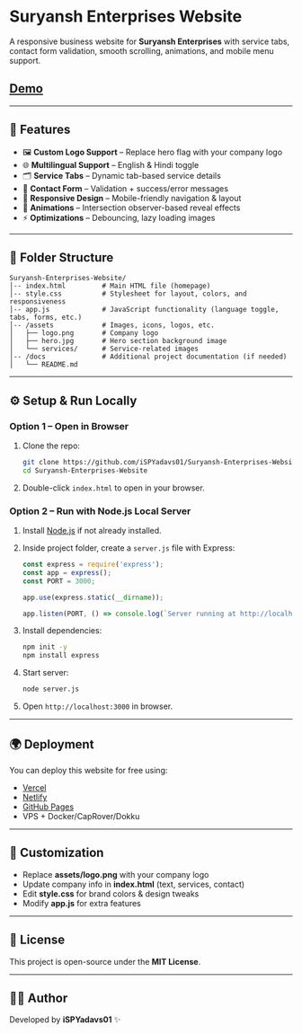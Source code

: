 # Suryansh Enterprises Website

A responsive business website for **Suryansh Enterprises** with service tabs, contact form validation, smooth scrolling, animations, and mobile menu support.

## [Demo](https://ispyadav01.github.io/Suryansh-Enterprises-Website1/)

---

## 🚀 Features

* 🖼️ **Custom Logo Support** – Replace hero flag with your company logo
* 🌐 **Multilingual Support** – English & Hindi toggle
* 🗂️ **Service Tabs** – Dynamic tab-based service details
* 📩 **Contact Form** – Validation + success/error messages
* 📱 **Responsive Design** – Mobile-friendly navigation & layout
* 🎨 **Animations** – Intersection observer-based reveal effects
* ⚡ **Optimizations** – Debouncing, lazy loading images

---

## 📁 Folder Structure

```
Suryansh-Enterprises-Website/
│-- index.html         # Main HTML file (homepage)
│-- style.css          # Stylesheet for layout, colors, and responsiveness
│-- app.js             # JavaScript functionality (language toggle, tabs, forms, etc.)
│-- /assets            # Images, icons, logos, etc.
│   ├── logo.png       # Company logo
│   ├── hero.jpg       # Hero section background image
│   └── services/      # Service-related images
│-- /docs              # Additional project documentation (if needed)
│   └── README.md
```

---

## ⚙️ Setup & Run Locally

### Option 1 – Open in Browser

1. Clone the repo:

   ```bash
   git clone https://github.com/iSPYadavs01/Suryansh-Enterprises-Website.git
   cd Suryansh-Enterprises-Website
   ```
2. Double-click `index.html` to open in your browser.

### Option 2 – Run with Node.js Local Server

1. Install [Node.js](https://nodejs.org/) if not already installed.
2. Inside project folder, create a `server.js` file with Express:

   ```js
   const express = require('express');
   const app = express();
   const PORT = 3000;

   app.use(express.static(__dirname));

   app.listen(PORT, () => console.log(`Server running at http://localhost:${PORT}`));
   ```
3. Install dependencies:

   ```bash
   npm init -y
   npm install express
   ```
4. Start server:

   ```bash
   node server.js
   ```
5. Open `http://localhost:3000` in browser.

---

## 🌍 Deployment

You can deploy this website for free using:

* [Vercel](https://vercel.com)
* [Netlify](https://www.netlify.com)
* [GitHub Pages](https://pages.github.com)
* VPS + Docker/CapRover/Dokku

---

## 🔑 Customization

* Replace **assets/logo.png** with your company logo
* Update company info in **index.html** (text, services, contact)
* Edit **style.css** for brand colors & design tweaks
* Modify **app.js** for extra features

---

## 📝 License

This project is open-source under the **MIT License**.

---

## 👨‍💻 Author

Developed by **iSPYadavs01** ✨

